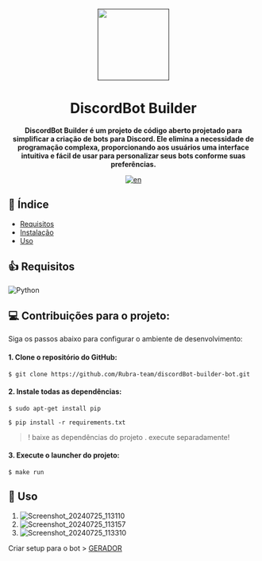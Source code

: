 <div align="center">


[<img src="https://github.com/user-attachments/assets/fadfebb9-b1a1-4716-990d-6bf9061ff4ab" width="144"/>]()

  <h1 align="center">DiscordBot Builder</h1>
  
  <p align="center">
   <strong>DiscordBot Builder é um projeto de código aberto projetado para simplificar a criação de bots para Discord. Ele elimina a necessidade de programação complexa, proporcionando aos usuários uma interface intuitiva e fácil de usar para personalizar seus bots conforme suas preferências.</strong>  
  </p>


[![en](https://img.shields.io/badge/lang-en-green.svg)](README.en.md)

</div>

## 📝 Índice

- [Requisitos](#-Requisitos)
- [Instalação](#-Instalação)
- [Uso](#-Uso)

## 👍 Requisitos

![Python](https://img.shields.io/badge/python3-%23CC3.svg?style=for-the-badge&logo=python&logoColor=white)

## 💻 Contribuições para o projeto:

Siga os passos abaixo para configurar o ambiente de desenvolvimento:

#### 1. Clone o repositório do GitHub:

```
$ git clone https://github.com/Rubra-team/discordBot-builder-bot.git
```


#### 2. Instale todas as dependências:

```
$ sudo apt-get install pip
```
```
$ pip install -r requirements.txt
```
> !
> baixe as dependências do projeto .
 execute separadamente!

#### 3. Execute o launcher do projeto:


```
$ make run
```

## 🚀 Uso
1. ![Screenshot_20240725_113110](https://github.com/user-attachments/assets/4452ef06-eb5c-4bde-9e60-500929755c05)
2. ![Screenshot_20240725_113157](https://github.com/user-attachments/assets/32a82ae0-7632-4934-8f1c-4a7ec6118f62)
3. ![Screenshot_20240725_113310](https://github.com/user-attachments/assets/143efb77-fce9-4006-afde-af3245a634e7)




Criar setup para o bot > [GERADOR](https://discord-bot-builder.fly.dev/)

